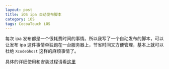```yaml
---
layout: post
title: iOS ipa 自动发布脚本
category: iOS
tags: CocoaTouch iOS
---
```


每次 ipa 发布都是一个很耗费时间的事情。所以我写了一个自动发布的脚本，可以让发布 ipa 这件事情单独跑在一台服务器上，节省时间又方便管理，基本上就可以杜绝 `XcodeGhost` 这样的麻烦事情了。

具体的详细使用和安装过程请看[这里](https://github.com/candyan/ipa-auto-distribute)